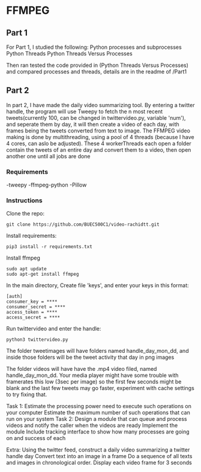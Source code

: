 # FFMPEG


## Part 1
For Part 1, I studied the following:
Python processes and subprocesses
Python Threads
Python Threads Versus Processes

Then ran tested the code provided in (Python Threads Versus Processes) and  compared processes and threads, details are in the readme of /Part1


## Part 2

In part 2, I have made the daily video summarizing tool. By entering a twitter handle, the program will use Tweepy to fetch the n most recent tweets(currently 100, can be changed in twittervideo.py, variable 'num'), and seperate them by day, it will then create a video of each day, with frames being the tweets converted from text to image.
The FFMPEG video making is done by multithreading, using a pool of 4 threads (because I have 4 cores, can aslo be adjusted). These 4 workerThreads each open a folder contain the tweets of an entire day and convert them to a video, then open another one until all jobs are done


### Requirements
-tweepy
-ffmpeg-python
-Pillow


### Instructions 

Clone the repo:
```
git clone https://github.com/BUEC500C1/video-rachidtt.git
```


Install requirements:
```
pip3 install -r requirements.txt
```

Install ffmpeg
```
sudo apt update
sudo apt-get install ffmpeg
```

In the main directory, Create file 'keys', and enter your keys in this format:

```
[auth]
consumer_key = ****
consumer_secret = ****
access_token = ****
access_secret = ****
```


Run twittervideo and enter the handle:

```
python3 twittervideo.py
```

The folder tweetimages will have folders named handle_day_mon_dd, and inside those folders will be the tweet activity that day in png images

The folder videos will have have the .mp4 video filed, named handle_day_mon_dd. Your media player might have some trouble with framerates this low (3sec per image) so the first few seconds might be blank and the last few tweets may go faster, experiment with cache settings to try fixing that.


Task 1: 
Estimate the processing power need to execute such operations on your computer
Estimate the maximum number of such operations that can run on your system
Task 2:
Design a module that can queue and process videos and notify the caller when the videos are ready
Implement the module
Include tracking interface to show how many processes are going on and success of each


Extra:  Using the twitter feed, construct a daily video summarizing a twitter handle day
Convert text into an image in a frame
Do a sequence of all texts and images in chronological order.
Display each video frame for 3 seconds
